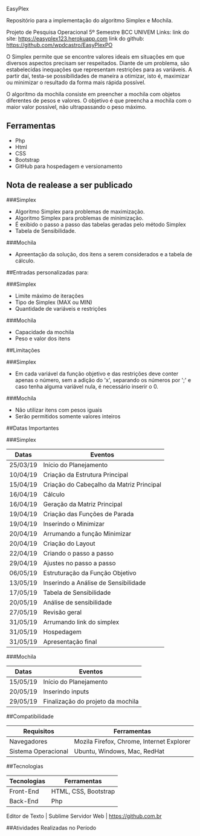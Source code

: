 EasyPlex

Repositório para a implementação do algoritmo Simplex e Mochila.

Projeto de Pesquisa Operacional
5º Semestre BCC UNIVEM
Links: 
link do site:
https://easyplex123.herokuapp.com
link do github: 
https://github.com/wpdcastro/EasyPlexPO


O Simplex permite que se encontre valores ideais em situações em que diversos aspectos precisam ser respeitados. Diante de um problema, são estabelecidas inequações que representam restrições para as variáveis. A partir daí, testa-se possibilidades de maneira a otimizar, isto é, maximizar ou minimizar o resultado da forma mais rápida possível.

O algoritmo da mochila consiste em preencher a mochila com objetos diferentes de pesos e valores. O objetivo é que preencha a mochila com o maior valor possível, não ultrapassando o peso máximo.


## Ferramentas

- Php
- Html
- CSS
- Bootstrap
- GitHub para hospedagem e versionamento

## Nota de realease a ser publicado

###Simplex

- Algoritmo Simplex para problemas de maximização.
- Algoritmo Simplex para problemas de minimização.
- É exibido o passo a passo das tabelas geradas pelo método Simplex
- Tabela de Sensibilidade.

###Mochila

- Apreentação da solução, dos itens a serem considerados e a tabela de cálculo.


##Entradas personalizadas para:

###Simplex

- Limite máximo de iterações
- Tipo de Simplex (MAX ou MIN)
- Quantidade de variáveis e restrições

###Mochila
- Capacidade da mochila
- Peso e valor dos itens

##Limitações

###Simplex

- Em cada variável da função objetivo e das restrições deve conter apenas o número, sem a adição do 'x', separando os números por ';' e caso tenha alguma variável nula, é necessário inserir o 0.


###Mochila

- Não utilizar itens com pesos iguais
- Serão permitidos somente valores inteiros


##Datas Importantes

###Simplex

Datas       | Eventos
---------   | ------
25/03/19    | Início do Planejamento
10/04/19    | Criação da Estrutura Principal
15/04/19    | Criação do Cabeçalho da Matriz Principal
16/04/19    | Cálculo
16/04/19    | Geração da Matriz Principal
19/04/19    | Criação das Funções de Parada
19/04/19    | Inserindo o Minimizar
20/04/19    | Arrumando a função Minimizar
20/04/19    | Criação do Layout
22/04/19    | Criando o passo a passo
29/04/19    | Ajustes no passo a passo  
06/05/19    | Estruturação da Função Objetivo
13/05/19    | Inserindo a Análise de Sensibilidade
17/05/19    | Tabela de Sensibilidade
20/05/19    | Análise de sensibilidade
27/05/19    | Revisão geral 
31/05/19    | Arrumando link do simplex
31/05/19    | Hospedagem
31/05/19    | Apresentação final


###Mochila

Datas       | Eventos
---------   | ------
15/05/19    | Início do Planejamento
20/05/19    | Inserindo inputs
29/05/19    | Finalização do projeto da mochila

##Compatibilidade

Requisitos             | Ferramentas
---------              | ------
Navegadores            | Mozila Firefox, Chrome, Internet Explorer
Sistema Operacional    | Ubuntu, Windows, Mac, RedHat

##Tecnologias

Tecnologias | Ferramentas
---------   | ------
Front-End   | HTML, CSS, Bootstrap
Back-End    | Php

Editor de Texto  | Sublime
Servidor Web     | https://github.com.br

##Atividades Realizadas no Período
